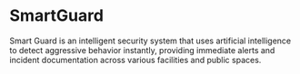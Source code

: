# SmartGuard
Smart Guard is an intelligent security system that uses artificial intelligence to detect aggressive behavior instantly, providing immediate alerts and incident documentation across various facilities and public spaces.
